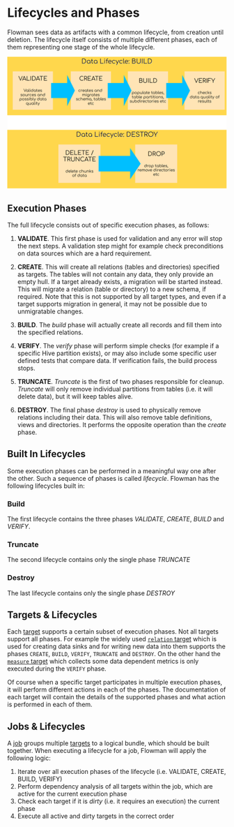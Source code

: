# Lifecycles and Phases

Flowman sees data as artifacts with a common lifecycle, from creation until deletion. The lifecycle itself consists of 
multiple different phases, each of them representing one stage of the whole lifecycle. 

![Flowman Lifecycle](../images/flowman-lifecycle.png)

## Execution Phases

The full lifecycle consists out of specific execution phases, as follows:

1. **VALIDATE**.
This first phase is used for validation and any error will stop the next steps. A validation step might for example
check preconditions on data sources which are a hard requirement.
   
2. **CREATE**.
This will create all relations (tables and directories) specified as targets. The tables will not contain any data,
they only provide an empty hull. If a target already exists, a migration will be started instead. This will migrate a 
relation (table or directory) to a new schema, if required. Note that this is not supported by all target types, and 
even if a target supports migration in general, it may not be possible due to unmigratable changes.

3. **BUILD**.
The *build* phase will actually create all records and fill them into the specified relations.

4. **VERIFY**.
The *verify* phase will perform simple checks (for example if a specific Hive partition exists), or may also include
some specific user defined tests that compare data. If verification fails, the build process stops.

5. **TRUNCATE**.
*Truncate* is the first of two phases responsible for cleanup. *Truncate* will only remove individual partitions from
tables (i.e. it will delete data), but it will keep tables alive.

6. **DESTROY**.
The final phase *destroy* is used to physically remove relations including their data. This will also remove table
definitions, views and directories. It performs the opposite operation than the *create* phase.


## Built In Lifecycles

Some execution phases can be performed in a meaningful way one after the other. Such a sequence of phases is
called *lifecycle*. Flowman has the following lifecycles built in:

### Build

The first lifecycle contains the three phases *VALIDATE*, *CREATE*, *BUILD* and *VERIFY*.

### Truncate

The second lifecycle contains only the single phase *TRUNCATE*

### Destroy

The last lifecycle contains only the single phase *DESTROY*


## Targets & Lifecycles

Each [target](../spec/target/index.md) supports a certain subset of execution phases. Not all targets support all 
phases. For example the widely used [`relation` target](../spec/target/relation.md) which is used for creating data 
sinks and for writing new data into them supports the phases `CREATE`, `BUILD`, `VERIFY`, `TRUNCATE` and `DESTROY`. On 
the other hand the [`measure` target](../spec/target/measure.md) which collects some data dependent metrics is only
executed during the `VERIFY` phase.

Of course when a specific target participates in multiple execution phases, it will perform different actions in each
of the phases. The documentation of each target will contain the details of the supported phases and what action is
performed in each of them.


## Jobs & Lifecycles

A [job](../spec/job/index.md) groups multiple [targets](../spec/target/index.md) to a logical bundle, which should be
built together. When executing a lifecycle for a job, Flowman will apply the following logic:

1. Iterate over all execution phases of the lifecycle (i.e. VALIDATE, CREATE, BUILD, VERIFY)
2. Perform dependency analysis of all targets within the job, which are active for the current execution phase
3. Check each target if it is *dirty* (i.e. it requires an execution) the current phase
4. Execute all active and dirty targets in the correct order

